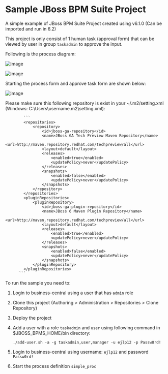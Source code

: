 Sample JBoss BPM Suite Project
==============================

A simple example of JBoss BPM Suite Project created using v6.1.0 (Can be imported and run in 6.2)

This project is only consist of 1 human task (approval form) that can be viewed by user in group `taskadmin` to approve the input.

Following is the process diagram:

![image](https://cloud.githubusercontent.com/assets/3068071/8433529/a0d13d20-1f70-11e5-9e6f-a30a455dfb41.png)

![image](https://cloud.githubusercontent.com/assets/3068071/12863375/0f036d5c-cca7-11e5-824b-c670ffc41dd0.png)

Starting the process form and approve task form are shown below:

![image](https://cloud.githubusercontent.com/assets/3068071/8433673/733661e6-1f71-11e5-8c49-c003559e9311.png)

Please make sure this following repository is exist in your ~/.m2/setting.xml (Windows: C:\Users\username\.m2\setting.xml):

            ```
            <repositories>
                <repository>
                    <id>jboss-ga-repository</id>
                    <name>JBoss GA Tech Preview Maven Repository</name>
                    <url>http://maven.repository.redhat.com/techpreview/all</url>
                    <layout>default</layout>
                    <releases>
                        <enabled>true</enabled>
                        <updatePolicy>never</updatePolicy>
                    </releases>
                    <snapshots>
                        <enabled>false</enabled>
                        <updatePolicy>never</updatePolicy>
                    </snapshots>
                </repository>
            </repositories>
            <pluginRepositories>
                <pluginRepository>
                    <id>jboss-ga-plugin-repository</id>
                    <name>JBoss 6 Maven Plugin Repository</name>
                    <url>http://maven.repository.redhat.com/techpreview/all</url>
                    <layout>default</layout>
                    <releases>
                        <enabled>true</enabled>
                        <updatePolicy>never</updatePolicy>
                    </releases>
                    <snapshots>
                        <enabled>false</enabled>
                        <updatePolicy>never</updatePolicy>
                    </snapshots>
                </pluginRepository>
            </pluginRepositories>
          ```
To run the sample you need to:

1. Login to business-central using a user that has `admin` role
2. Clone this project (Authoring > Administration > Repositories > Clone Repository)
3. Deploy the project
4. Add a user with a role `taskadmin` and `user` using following command in $JBOSS_BPMS_HOME/bin directory:

   ```
   ./add-user.sh -a -g taskadmin,user,manager -u ejlp12 -p Passw0rd!
   ```
5. Login to business-central using username: `ejlp12` and password `Passw0rd!`
6. Start the process definition `simple_proc`
 

